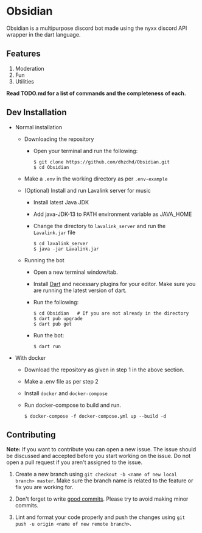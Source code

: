 # Obsidian

Obsidian is a multipurpose discord bot made using the nyxx discord API wrapper in the dart language.

## Features

1) Moderation
2) Fun
3) Utilities

**Read TODO.md for a list of commands and the completeness of each.**

## Dev Installation

- Normal installation
  - Downloading the repository

      - Open your terminal and run the following:

          ```shell
          $ git clone https://github.com/dhzdhd/Obsidian.git
          $ cd Obsidian
          ```
  
  - Make a `.env` in the working directory as per `.env-example`

  - (Optional) Install and run Lavalink server for music

    - Install latest Java JDK

    - Add java-JDK-13 to PATH environment variable as JAVA_HOME

    - Change the directory to `lavalink_server` and run the `Lavalink.jar` file

      ```shell
      $ cd lavalink_server
      $ java -jar Lavalink.jar
      ```

  - Running the bot

    - Open a new terminal window/tab.

    - Install [Dart](https://dart.dev/get-dart) and necessary plugins for your editor. Make sure you are running the latest version of dart.

    - Run the following:

      ```shell
      $ cd Obsidian   # If you are not already in the directory
      $ dart pub upgrade
      $ dart pub get
      ```

    - Run the bot:

      ```shell
      $ dart run
      ```

- With docker
  - Download the repository as given in step 1 in the above section.
  - Make a .env file as per step 2
  - Install `docker` and `docker-compose`
  - Run docker-compose to build and run.

    ```shell
    $ docker-compose -f docker-compose.yml up --build -d
    ```

## Contributing

**Note:** If you want to contribute you can open a new issue. The issue should be discussed and accepted before you start working on the issue. Do not open a pull request if you aren't assigned to the issue. 

1. Create a new branch using `git checkout -b <name of new local branch> master`. Make sure the branch name is related to the feature or fix you are working for.

2. Don't forget to write [good commits](https://cbea.ms/git-commit/). Please try to avoid making minor commits.

3. Lint and format your code properly and push the changes using `git push -u origin <name of new remote branch>`.
